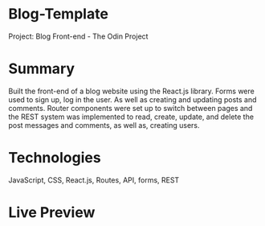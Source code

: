 # Blog-Template
Project: Blog Front-end - The Odin Project

# Summary 
Built the front-end of a blog website using the React.js library. Forms were used to sign up, log in  the user. As well as creating and updating posts
and comments. Router components were set up to switch between pages and the REST system was implemented to read, create, update, and delete the post messages
and comments, as well as, creating users. 

# Technologies 

JavaScript, CSS, React.js, Routes, API, forms, REST 

# Live Preview
